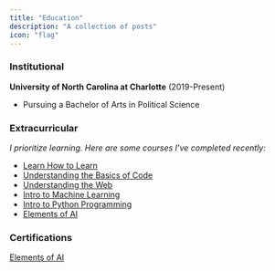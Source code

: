 ```yaml
---
title: "Education"
description: "A collection of posts"
icon: "flag"
---
```


### Institutional
**University of North Carolina at Charlotte** (2019-Present)
- Pursuing a Bachelor of Arts in Political Science

### Extracurricular                              
*I prioritize learning. Here are some courses I've completed recently:*            
- [Learn How to Learn](https://openclassrooms.com/en/courses/5281811-learn-how-to-learn)            
- [Understanding the Basics of Code](https://learndigital.withgoogle.com/digitalgarage/course/basics-code)                 
- [Understanding the Web](https://openclassrooms.com/en/courses/3314571-understanding-the-web)                   
- [Intro to Machine Learning](https://learndigital.withgoogle.com/digitalgarage/course/machine-learning-basics/module/141)                   
- [Intro to Python Programming](https://www.udacity.com/course/introduction-to-python--ud1110)                   
- [Elements of AI](https://www.elementsofai.com/)                      

### Certifications

[Elements of AI](https://certificates.mooc.fi/validate/e9ge8gyozr6)